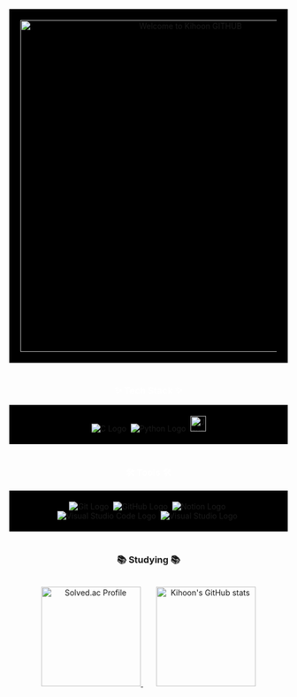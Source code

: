 <div align="center" style="background-color:black; padding:20px;">
  <img src="https://raw.githubusercontent.com/choien12345679/choien12345679/main/Welcome_to_Kihoon_GITHUB_stars.gif" alt="Welcome to Kihoon GITHUB" width="600" />
</div>

<br>

<h3 align="center" style="color:white;">✨ Tech Stack ✨</h3>
<div align="center" style="background-color:black; padding:20px;">
  <img src="https://img.shields.io/badge/C-00599C?style=for-the-badge&logo=c&logoColor=white" alt="C Logo" />&nbsp;
  <img src="https://img.shields.io/badge/Python-3776AB?style=for-the-badge&logo=python&logoColor=white" alt="Python Logo" />&nbsp;
  <img src="https://raw.githubusercontent.com/choien12345679/choien12345679/main/Java_logo_with_cup.png" style="height:28px;" alt="Java Logo" />
</div>

<br>

<h3 align="center" style="color:white;">🛠 Tools 🛠</h3>
<div align="center" style="background-color:black; padding:20px;">
  <img src="https://img.shields.io/badge/git-F05033.svg?style=for-the-badge&logo=git&logoColor=white" alt="Git Logo" />&nbsp;
  <img src="https://img.shields.io/badge/github-181717.svg?style=for-the-badge&logo=github&logoColor=white" alt="GitHub Logo" />&nbsp;
  <img src="https://img.shields.io/badge/Notion-F3F3F3.svg?style=for-the-badge&logo=notion&logoColor=black" alt="Notion Logo" />&nbsp;
  <br>
  <img src="https://img.shields.io/badge/Visual_Studio_Code-0078d7?style=for-the-badge&logo=visual%20studio%20code&logoColor=white" alt="Visual Studio Code Logo" />&nbsp;
  <img src="https://img.shields.io/badge/Visual_Studio-5C2D91?style=for-the-badge&logo=visual%20studio&logoColor=white" alt="Visual Studio Logo" />&nbsp;
</div>

<br>

<h3 align="center">📚 Studying 📚</h3>

<br>
<div align="center">
  <a href="https://solved.ac/choien79/">
    <img src="http://mazassumnida.wtf/api/v2/generate_badge?boj=choien79" alt="Solved.ac Profile" style="height: 180px;">
  </a>
  &nbsp;&nbsp;&nbsp;&nbsp;&nbsp; <!-- Adjust space as needed -->
  <img src="https://github-readme-stats.vercel.app/api?username=choien12345679&show_icons=true&theme=radical" alt="Kihoon's GitHub stats" style="height: 180px;">
</div>
